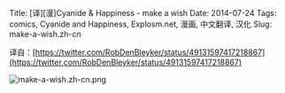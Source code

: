 Title: [译][漫]Cyanide & Happiness - make a wish
Date: 2014-07-24
Tags: comics, Cyanide and Happiness, Explosm.net, 漫画, 中文翻译, 汉化
Slug: make-a-wish.zh-cn

译自：[https://twitter.com/RobDenBleyker/status/49131597417218867](https://twitter.com/RobDenBleyker/status/49131597417218867)


![make-a-wish.zh-cn.png](/static/images/comics/make-a-wish.zh-cn.png)
